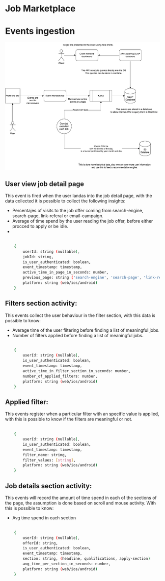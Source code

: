 # Job Marketplace

# Events ingestion

![Events flow](./analytics-jobs.png)


## User view job detail page

This event is fired when the user landas into the job detail page, with the data collected it is possible to collect the following insights:

- Percentajes of visits to the job offer coming from search-engine, search-page, link-referal or email-campaign.
- Average of time spend by the user reading the job offer, before either procced to apply or be idle.
-

```sh

    {
        userId: string (nullable),
        jobId: string,
        is_user_authenticated: boolean,
        event_timestamp: timestamp,
        active_time_in_page_in_seconds: number,
        previous_page: string ('search-engine', 'search-page', 'link-referral', 'email-campaigns')
        platform: string (web/ios/android)
    }

```

## Filters section activity: 

This events collect the user behaviour in the filter section, with this data is possible to know:

- Average time of the user filtering before finding a list of meaningful jobs.
- Number of filters applied before finding a list of meaningful jobs.

```sh

    {
        userId: string (nullable),
        is_user_authenticated: boolean,
        event_timestamp: timestamp,
        active_time_in_filter_section_in_seconds: number,
        number_of_applied_filters: number,
        platform: string (web/ios/android)
    }

```

## Applied filter:

This events register when a particular filter with an specific value is applied, with this is possible to know if the filters are meaningful or not.

```sh

    {
        userId: string (nullable),
        is_user_authenticated: boolean,
        event_timestamp: timestamp,
        filter_name: string,
        filter_values: [string],
        platform: string (web/ios/android)
    }

```

## Job details section activity:

This events will record the amount of time spend in each of the sections of the page, the assumption is done based on scroll and mouse activity. With this is possible to know:

- Avg time spend in each section

```sh

    {
        userId: string (nullable),
        offerId: string,
        is_user_authenticated: boolean,
        event_timestamp: timestamp,
        section: string, (headline, qualifications, apply-section)
        avg_time_per_section_in_seconds: number,
        platform: string (web/ios/android)
    }

```
